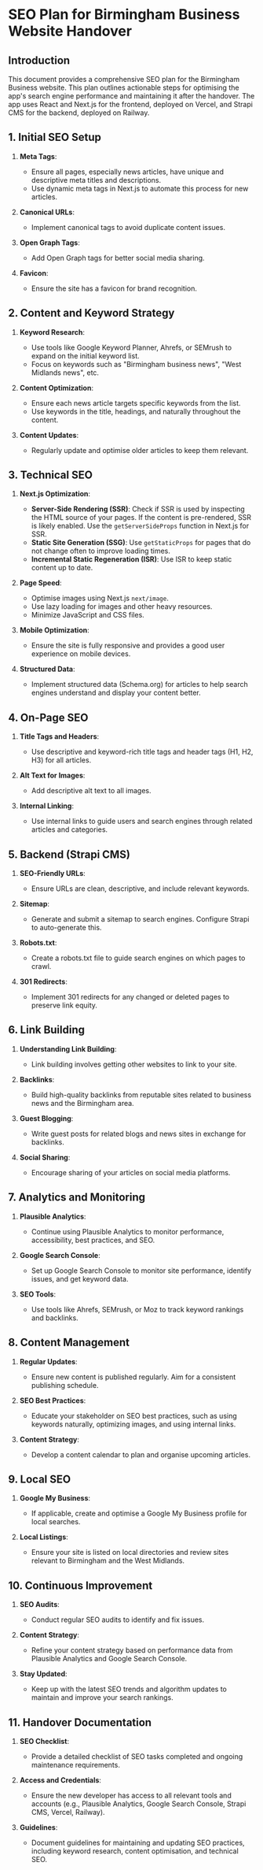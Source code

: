 # SEO Plan for Birmingham Business Website Handover

## Introduction

This document provides a comprehensive SEO plan for the Birmingham Business website. This plan outlines actionable steps for optimising the app's search engine performance and maintaining it after the handover. The app uses React and Next.js for the frontend, deployed on Vercel, and Strapi CMS for the backend, deployed on Railway.

## 1. Initial SEO Setup

1. **Meta Tags**:

   - Ensure all pages, especially news articles, have unique and descriptive meta titles and descriptions.
   - Use dynamic meta tags in Next.js to automate this process for new articles.

2. **Canonical URLs**:

   - Implement canonical tags to avoid duplicate content issues.

3. **Open Graph Tags**:

   - Add Open Graph tags for better social media sharing.

4. **Favicon**:
   - Ensure the site has a favicon for brand recognition.

## 2. Content and Keyword Strategy

1. **Keyword Research**:

   - Use tools like Google Keyword Planner, Ahrefs, or SEMrush to expand on the initial keyword list.
   - Focus on keywords such as "Birmingham business news", "West Midlands news", etc.

2. **Content Optimization**:

   - Ensure each news article targets specific keywords from the list.
   - Use keywords in the title, headings, and naturally throughout the content.

3. **Content Updates**:
   - Regularly update and optimise older articles to keep them relevant.

## 3. Technical SEO

1. **Next.js Optimization**:

   - **Server-Side Rendering (SSR)**: Check if SSR is used by inspecting the HTML source of your pages. If the content is pre-rendered, SSR is likely enabled. Use the `getServerSideProps` function in Next.js for SSR.
   - **Static Site Generation (SSG)**: Use `getStaticProps` for pages that do not change often to improve loading times.
   - **Incremental Static Regeneration (ISR)**: Use ISR to keep static content up to date.

2. **Page Speed**:

   - Optimise images using Next.js `next/image`.
   - Use lazy loading for images and other heavy resources.
   - Minimize JavaScript and CSS files.

3. **Mobile Optimization**:

   - Ensure the site is fully responsive and provides a good user experience on mobile devices.

4. **Structured Data**:
   - Implement structured data (Schema.org) for articles to help search engines understand and display your content better.

## 4. On-Page SEO

1. **Title Tags and Headers**:

   - Use descriptive and keyword-rich title tags and header tags (H1, H2, H3) for all articles.

2. **Alt Text for Images**:

   - Add descriptive alt text to all images.

3. **Internal Linking**:
   - Use internal links to guide users and search engines through related articles and categories.

## 5. Backend (Strapi CMS)

1. **SEO-Friendly URLs**:

   - Ensure URLs are clean, descriptive, and include relevant keywords.

2. **Sitemap**:

   - Generate and submit a sitemap to search engines. Configure Strapi to auto-generate this.

3. **Robots.txt**:

   - Create a robots.txt file to guide search engines on which pages to crawl.

4. **301 Redirects**:
   - Implement 301 redirects for any changed or deleted pages to preserve link equity.

## 6. Link Building

1. **Understanding Link Building**:

   - Link building involves getting other websites to link to your site.

2. **Backlinks**:

   - Build high-quality backlinks from reputable sites related to business news and the Birmingham area.

3. **Guest Blogging**:

   - Write guest posts for related blogs and news sites in exchange for backlinks.

4. **Social Sharing**:
   - Encourage sharing of your articles on social media platforms.

## 7. Analytics and Monitoring

1. **Plausible Analytics**:

   - Continue using Plausible Analytics to monitor performance, accessibility, best practices, and SEO.

2. **Google Search Console**:

   - Set up Google Search Console to monitor site performance, identify issues, and get keyword data.

3. **SEO Tools**:
   - Use tools like Ahrefs, SEMrush, or Moz to track keyword rankings and backlinks.

## 8. Content Management

1. **Regular Updates**:

   - Ensure new content is published regularly. Aim for a consistent publishing schedule.

2. **SEO Best Practices**:

   - Educate your stakeholder on SEO best practices, such as using keywords naturally, optimizing images, and using internal links.

3. **Content Strategy**:
   - Develop a content calendar to plan and organise upcoming articles.

## 9. Local SEO

1. **Google My Business**:

   - If applicable, create and optimise a Google My Business profile for local searches.

2. **Local Listings**:
   - Ensure your site is listed on local directories and review sites relevant to Birmingham and the West Midlands.

## 10. Continuous Improvement

1. **SEO Audits**:

   - Conduct regular SEO audits to identify and fix issues.

2. **Content Strategy**:

   - Refine your content strategy based on performance data from Plausible Analytics and Google Search Console.

3. **Stay Updated**:
   - Keep up with the latest SEO trends and algorithm updates to maintain and improve your search rankings.

## 11. Handover Documentation

1. **SEO Checklist**:

   - Provide a detailed checklist of SEO tasks completed and ongoing maintenance requirements.

2. **Access and Credentials**:

   - Ensure the new developer has access to all relevant tools and accounts (e.g., Plausible Analytics, Google Search Console, Strapi CMS, Vercel, Railway).

3. **Guidelines**:
   - Document guidelines for maintaining and updating SEO practices, including keyword research, content optimisation, and technical SEO.
